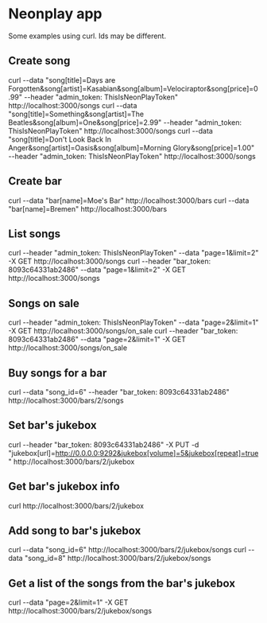 Neonplay app
==============
Some examples using curl. Ids may be different.


Create song
--------------
curl --data "song[title]=Days are Forgotten&song[artist]=Kasabian&song[album]=Velociraptor&song[price]=0.99" --header "admin_token: ThisIsNeonPlayToken" http://localhost:3000/songs
curl --data "song[title]=Something&song[artist]=The Beatles&song[album]=One&song[price]=2.99" --header "admin_token: ThisIsNeonPlayToken" http://localhost:3000/songs
curl --data "song[title]=Don't Look Back In Anger&song[artist]=Oasis&song[album]=Morning Glory&song[price]=1.00" --header "admin_token: ThisIsNeonPlayToken" http://localhost:3000/songs

Create bar
--------------
curl --data "bar[name]=Moe's Bar" http://localhost:3000/bars
curl --data "bar[name]=Bremen" http://localhost:3000/bars

List songs
--------------
curl --header "admin_token: ThisIsNeonPlayToken" --data "page=1&limit=2" -X GET http://localhost:3000/songs
curl --header "bar_token: 8093c64331ab2486" --data "page=1&limit=2" -X GET http://localhost:3000/songs

Songs on sale
--------------
curl --header "admin_token: ThisIsNeonPlayToken" --data "page=2&limit=1" -X GET http://localhost:3000/songs/on_sale
curl --header "bar_token: 8093c64331ab2486" --data "page=2&limit=1" -X GET http://localhost:3000/songs/on_sale

Buy songs for a bar
--------------
curl --data "song_id=6" --header "bar_token: 8093c64331ab2486" http://localhost:3000/bars/2/songs

Set bar's jukebox
--------------
curl --header "bar_token: 8093c64331ab2486" -X PUT -d "jukebox[url]=http://0.0.0.0:9292&jukebox[volume]=5&jukebox[repeat]=true" http://localhost:3000/bars/2/jukebox

Get bar's jukebox info
--------------
curl http://localhost:3000/bars/2/jukebox

Add song to bar's jukebox
--------------
curl --data "song_id=6" http://localhost:3000/bars/2/jukebox/songs
curl --data "song_id=8" http://localhost:3000/bars/2/jukebox/songs

Get a list of the songs from the bar's jukebox
--------------
curl --data "page=2&limit=1" -X GET http://localhost:3000/bars/2/jukebox/songs